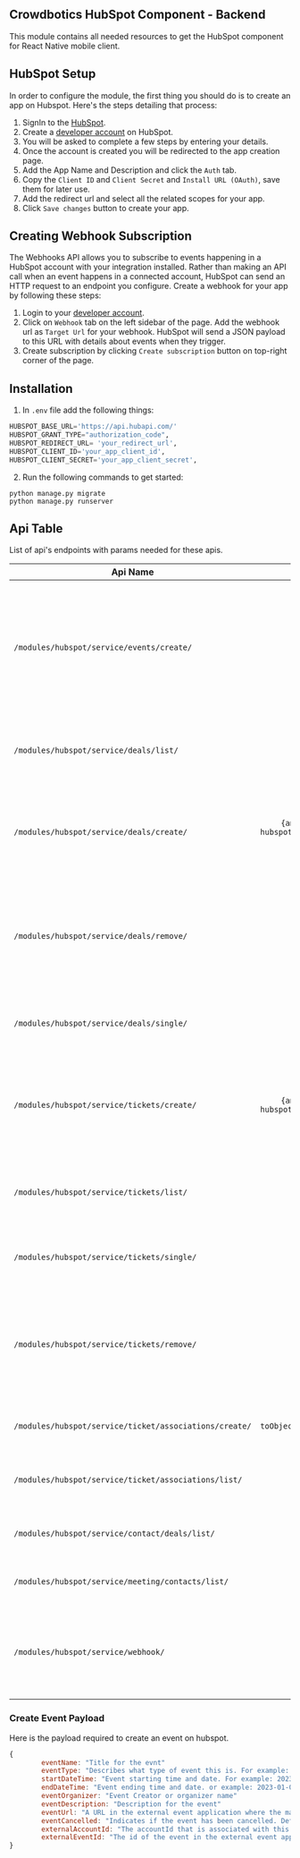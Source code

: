 ## Crowdbotics HubSpot Component - Backend

This module contains all needed resources to get the HubSpot component for React
Native mobile client.


## HubSpot Setup
In order to configure the module, the first thing you should do is to create an app on Hubspot. Here's the steps detailing that process:

1. SignIn to the [HubSpot](https://www.hubspot.com/).
2. Create a [developer account](https://developers.hubspot.com/) on HubSpot.
3. You will be asked to complete a few steps by entering your details.
4. Once the account is created you will be redirected to the app creation page.
5. Add the App Name and Description and click the `Auth` tab.
6. Copy the `Client ID` and `Client Secret` and `Install URL (OAuth)`, save them for later use.
7. Add the redirect url and select all the related scopes for your app.
8. Click `Save changes` button to create your app.


## Creating Webhook Subscription
The Webhooks API allows you to subscribe to events happening in a HubSpot account with your integration installed. Rather than making an API call when an event happens in a connected account, HubSpot can send an HTTP request to an endpoint you configure.
Create a webhook for your app by following these steps:

1. Login to your [developer account](https://developers.hubspot.com/).
2. Click on `Webhook` tab on the left sidebar of the page. Add the webhook url as `Target Url` for your webhook. 
HubSpot will send a JSON payload to this URL with details about events when they trigger.
3. Create subscription by clicking  `Create subscription` button on top-right corner of the page. 


## Installation
1. In `.env` file add the following things:

```py
HUBSPOT_BASE_URL='https://api.hubapi.com/'
HUBSPOT_GRANT_TYPE="authorization_code",
HUBSPOT_REDIRECT_URL= 'your_redirect_url', 
HUBSPOT_CLIENT_ID='your_app_client_id',
HUBSPOT_CLIENT_SECRET='your_app_client_secret',
```

2. Run the following commands to get started:

```
python manage.py migrate
python manage.py runserver
```

## Api Table
List of api's endpoints with params needed for these apis.

| Api Name                                               | Params                       | Description             |
|--------------------------------------------------------|:----------------------------:|-------------------------|
| `/modules/hubspot/service/events/create/`              |                     [Create Event Payload](#create-event-payload)                      | This will return an object containing the `refresh_token` and `access_token`. All api calls will be made using this `access_token`.    |
| `/modules/hubspot/service/deals/list/`                 |                                           -                                            | The deals endpoint retrieves all deal data from HubSpot.                                                                               |
| `/modules/hubspot/service/deals/create/`               |    `{amount, closedate, dealname, hubspot_owner_id, pipeline, dealstage, content}`     | Create a deal with the given properties and return a copy of the object, including the ID                                              |
| `/modules/hubspot/service/deals/remove/`               |                                         `{id}`                                         | Takes object containing `id` of the deal going to be deleted. Moves an Object identified by `id` to the recycling bin.                 |
| `/modules/hubspot/service/deals/single/`               |                                         `{id}`                                         | Takes object containing `id` of the deal going to be retrieved.                                                                        |
| `/modules/hubspot/service/tickets/create/`             |         `{amount, closedate, dealname, hubspot_owner_id, pipeline, dealstage}`         | Create a ticket with the given properties and return a copy of the object, including the ID                                            |
| `/modules/hubspot/service/tickets/list/`               |                                           -                                            | The tickets endpoint retrieves all tickets data from HubSpot.                                                                          |
| `/modules/hubspot/service/tickets/single/`             |                                         `{id}`                                         | Takes object containing `id` of the ticket going to be retrieved.                                                                      |
| `/modules/hubspot/service/tickets/remove/`             |                                         `{id}`                                         | Takes object containing `id` of the ticket going to be deleted. Moves an Object identified by `id` to the recycling bin.               |
| `/modules/hubspot/service/ticket/associations/create/` | `{ticketId, toObjectType, toObjectId,param[{associationCategory, associationTypeId}]}` | Associate a ticket with others CRM objects.                                                                                            |
| `/modules/hubspot/service/ticket/associations/list/`   |                               `{ticketId, toObjectType}`                               | Retrieve a ticket associated with other CRM objects.                                                                                   |
| `/modules/hubspot/service/contact/deals/list/`         |                                     `{contactId}`                                      | Retrieve a contact associated with deals.                                                                                              |
| `/modules/hubspot/service/meeting/contacts/list/`      |                                     `{meetingId}`                                      | Retrieve a meeting associated with contacts.                                                                                           |
| `/modules/hubspot/service/webhook/`                    |                                           -                                            | This url will be used wile creating the webhook for the app. see [Webhook Subscription](#creating-webhook-subscription) details above. |



### Create Event Payload
Here is the payload required to create an event on hubspot.

```javascript
{
        eventName: "Title for the evnt"
        eventType: "Describes what type of event this is. For example: WEBINAR, CONFERENCE, WORKSHOP"
        startDateTime: "Event starting time and date. For example: 2023-01-05T14:44:08.372Z"
        endDateTime: "Event ending time and date. or example: 2023-01-05T15:44:08.372Z"
        eventOrganizer: "Event Creator or organizer name"
        eventDescription: "Description for the event"
        eventUrl: "A URL in the external event application where the marketing event can be managed."
        eventCancelled: "Indicates if the event has been cancelled. Defaults to false"
        externalAccountId: "The accountId that is associated with this event in the external event application."
        externalEventId: "The id of the event in the external event application."
}
               
```
